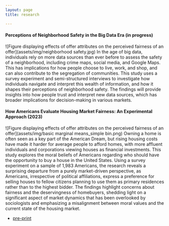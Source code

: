 ```yaml
---
layout: page
title: research

---
```

#### Perceptions of Neighborhood Safety in the Big Data Era (in progress)
![Figure displaying effects of offer attributes on the perceived fairness of an offer](assets/img/neighborhood safety.jpg)
In the age of big data, individuals rely on more data sources than ever before to assess the safety of a neighborhood, including crime maps, social media, and Google Maps. This has implications for how people choose to live, work, and shop, and can also contribute to the segregation of communities. This study uses a survey experiment and semi-structured interviews to investigate how individuals navigate and interpret this wealth of information, and how it shapes their perceptions of neighborhood safety. The findings will provide insights into how people trust and interpret new data sources, which has broader implications for decision-making in various markets.

#### How Americans Evaluate Housing Market Fairness: An Experimental Approach (2023)
![Figure displaying effects of offer attributes on the perceived fairness of an offer](assets/img/basic marginal means_simple bin.png)
Owning a home is often seen as a key part of the American Dream, but rising housing costs have made it harder for average people to afford homes, with more affluent individuals and corporations viewing houses as financial investments. This study explores the moral beliefs of Americans regarding who should have the opportunity to buy a house in the United States. Using a survey experiment on a sample of 1,983 Americans, the research reveals a surprising departure from a purely market-driven perspective, as Americans, irrespective of political affiliations, express a preference for selling houses to fellow citizens planning to use them as primary residences rather than to the highest bidder. The findings highlight concerns about fairness and the deservingness of homebuyers, shedding light on a significant aspect of market dynamics that has been overlooked by sociologists and emphasizing a misalignment between moral values and the current state of the housing market.
- [pre-print](https://osf.io/preprints/osf/47ux9)


